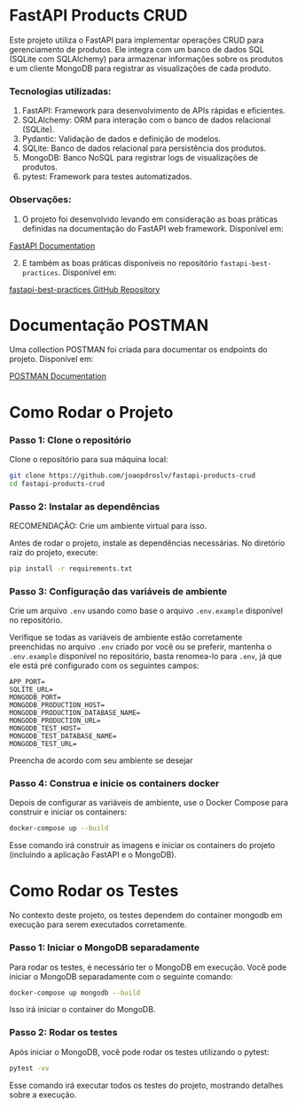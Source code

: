 # FastAPI Products CRUD

Este projeto utiliza o FastAPI para implementar operações CRUD para gerenciamento de produtos. Ele integra com um banco de dados SQL (SQLite com SQLAlchemy) para armazenar informações sobre os produtos e um cliente MongoDB para registrar as visualizações de cada produto.

### Tecnologias utilizadas:

1. FastAPI: Framework para desenvolvimento de APIs rápidas e eficientes.
2. SQLAlchemy: ORM para interação com o banco de dados relacional (SQLite).
3. Pydantic: Validação de dados e definição de modelos.
4. SQLite: Banco de dados relacional para persistência dos produtos.
5. MongoDB: Banco NoSQL para registrar logs de visualizações de produtos.
6. pytest: Framework para testes automatizados.

### Observações:

1. O projeto foi desenvolvido levando em consideração as boas práticas definidas na documentação do FastAPI web framework. Disponível em:

[FastAPI Documentation](https://fastapi.tiangolo.com)

2. E também as boas práticas disponíveis no repositório `fastapi-best-practices`. Disponível em:

[fastapi-best-practices GitHub Repository](https://github.com/zhanymkanov/fastapi-best-practices)

# Documentação POSTMAN

Uma collection POSTMAN foi criada para documentar os endpoints do projeto. Disponível em:

[POSTMAN Documentation](https://documenter.getpostman.com/view/40636918/2sAYJ4igQE)

# Como Rodar o Projeto

### Passo 1: Clone o repositório

Clone o repositório para sua máquina local:

```bash
git clone https://github.com/joaopdroslv/fastapi-products-crud
cd fastapi-products-crud
```

### Passo 2: Instalar as dependências

RECOMENDAÇÃO: Crie um ambiente virtual para isso.

Antes de rodar o projeto, instale as dependências necessárias. No diretório raiz do projeto, execute:

```bash
pip install -r requirements.txt
```

### Passo 3: Configuração das variáveis de ambiente

Crie um arquivo `.env` usando como base o arquivo `.env.example` disponível no repositório.

Verifique se todas as variáveis de ambiente estão corretamente preenchidas no arquivo `.env` criado por você ou se preferir, mantenha o `.env.example` disponível no repositório, basta renomea-lo para `.env`, já que ele está pré configurado com os seguintes campos:

```
APP_PORT=
SQLITE_URL=
MONGODB_PORT=
MONGODB_PRODUCTION_HOST=
MONGODB_PRODUCTION_DATABASE_NAME=
MONGODB_PRODUCTION_URL=
MONGODB_TEST_HOST=
MONGODB_TEST_DATABASE_NAME=
MONGODB_TEST_URL=
```

Preencha de acordo com seu ambiente se desejar

### Passo 4: Construa e inicie os containers docker

Depois de configurar as variáveis de ambiente, use o Docker Compose para construir e iniciar os containers:

```bash
docker-compose up --build
```

Esse comando irá construir as imagens e iniciar os containers do projeto (incluindo a aplicação FastAPI e o MongoDB).

# Como Rodar os Testes

No contexto deste projeto, os testes dependem do container mongodb em execução para serem executados corretamente.

### Passo 1: Iniciar o MongoDB separadamente

Para rodar os testes, é necessário ter o MongoDB em execução. Você pode iniciar o MongoDB separadamente com o seguinte comando:

```bash
docker-compose up mongodb --build
```

Isso irá iniciar o container do MongoDB.

### Passo 2: Rodar os testes

Após iniciar o MongoDB, você pode rodar os testes utilizando o pytest:

```bash
pytest -vv
```

Esse comando irá executar todos os testes do projeto, mostrando detalhes sobre a execução.
